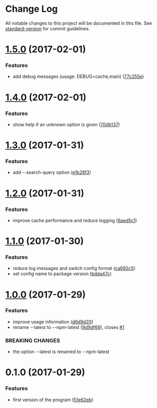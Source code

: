 # Change Log

All notable changes to this project will be documented in this file. See [standard-version](https://github.com/conventional-changelog/standard-version) for commit guidelines.

<a name="1.5.0"></a>
# [1.5.0](https://github.com/clebert/pkgname/compare/v1.4.0...v1.5.0) (2017-02-01)


### Features

* add debug messages (usage: DEBUG=cache,main) ([77c255e](https://github.com/clebert/pkgname/commit/77c255e))



<a name="1.4.0"></a>
# [1.4.0](https://github.com/clebert/pkgname/compare/v1.3.0...v1.4.0) (2017-02-01)


### Features

* show help if an unknown option is given ([70db137](https://github.com/clebert/pkgname/commit/70db137))



<a name="1.3.0"></a>
# [1.3.0](https://github.com/clebert/pkgname/compare/v1.2.0...v1.3.0) (2017-01-31)


### Features

* add --search-query option ([e1b28f3](https://github.com/clebert/pkgname/commit/e1b28f3))



<a name="1.2.0"></a>
# [1.2.0](https://github.com/clebert/pkgname/compare/v1.1.0...v1.2.0) (2017-01-31)


### Features

* improve cache performance and reduce logging ([6aed5c1](https://github.com/clebert/pkgname/commit/6aed5c1))



<a name="1.1.0"></a>
# [1.1.0](https://github.com/clebert/pkgname/compare/v1.0.0...v1.1.0) (2017-01-30)


### Features

* reduce log messages and switch config format ([ca692c5](https://github.com/clebert/pkgname/commit/ca692c5))
* set config name to package version ([bdda47c](https://github.com/clebert/pkgname/commit/bdda47c))



<a name="1.0.0"></a>
# [1.0.0](https://github.com/clebert/pkgname/compare/v0.1.0...v1.0.0) (2017-01-29)


### Features

* improve usage information ([d6d9d20](https://github.com/clebert/pkgname/commit/d6d9d20))
* rename --latest to --npm-latest ([9d9df69](https://github.com/clebert/pkgname/commit/9d9df69)), closes [#1](https://github.com/clebert/pkgname/issues/1)


### BREAKING CHANGES

* the option --latest is renamed to --npm-latest



<a name="0.1.0"></a>
# 0.1.0 (2017-01-29)


### Features

* first version of the program ([51e62eb](https://github.com/clebert/pkgname/commit/51e62eb))
